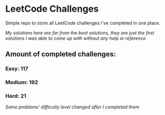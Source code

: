 
# LeetCode Challenges

Simple repo to store all LeetCode challenges I've completed in one place.

<i>My solutions here are far from the best solutions, they are just the first solutions I was able to come up with without any help or reference</i>

## Amount of completed challenges:

### Easy: 117

### Medium: 192

### Hard: 21

<i>Some problems' difficulty level changed after I completed them</i>
